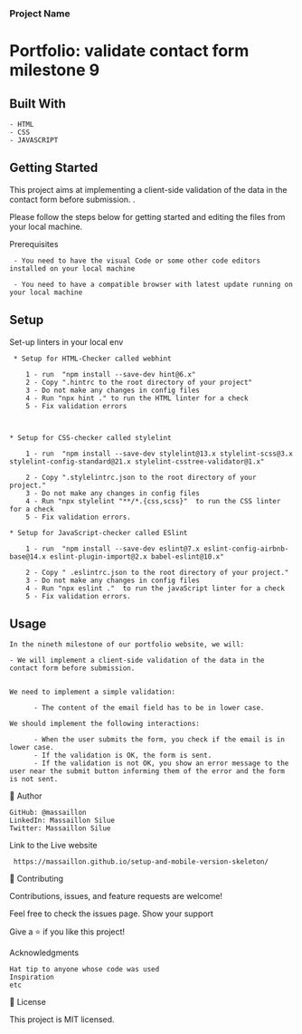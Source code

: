 ### Project Name

  # Portfolio: validate contact form milestone 9 

## Built With

    - HTML
    - CSS
    - JAVASCRIPT


## Getting Started  

  This project aims at implementing a client-side validation of the data in the contact form before submission. .

  Please follow the steps below for getting started and editing the files from your local machine.

   Prerequisites

     - You need to have the visual Code or some other code editors installed on your local machine

     - You need to have a compatible browser with latest update running on your local machine

      
## Setup
     
   Set-up linters in your local env

     * Setup for HTML-Checker called webhint

        1 - run  "npm install --save-dev hint@6.x"
        2 - Copy ".hintrc to the root directory of your project"
        3 - Do not make any changes in config files
        4 - Run "npx hint ." to run the HTML linter for a check
        5 - Fix validation errors


    
    * Setup for CSS-checker called stylelint

        1 - run  "npm install --save-dev stylelint@13.x stylelint-scss@3.x stylelint-config-standard@21.x stylelint-csstree-validator@1.x"

        2 - Copy ".stylelintrc.json to the root directory of your project."
        3 - Do not make any changes in config files
        4 - Run "npx stylelint "**/*.{css,scss}"  to run the CSS linter for a check
        5 - Fix validation errors.
    
    * Setup for JavaScript-checker called ESlint

        1 - run  "npm install --save-dev eslint@7.x eslint-config-airbnb-base@14.x eslint-plugin-import@2.x babel-eslint@10.x"

        2 - Copy " .eslintrc.json to the root directory of your project."
        3 - Do not make any changes in config files
        4 - Run "npx eslint ."  to run the javaScript linter for a check
        5 - Fix validation errors.

    
## Usage

    In the nineth milestone of our portfolio website, we will:

    - We will implement a client-side validation of the data in the contact form before submission.


    We need to implement a simple validation:

          - The content of the email field has to be in lower case.

    We should implement the following interactions:

          - When the user submits the form, you check if the email is in lower case.
          - If the validation is OK, the form is sent.
          - If the validation is not OK, you show an error message to the user near the submit button informing them of the error and the form is not sent.




👤 Author

    GitHub: @massaillon
    LinkedIn: Massaillon Silue
    Twitter: Massaillon Silue

      


Link to the Live website

     https://massaillon.github.io/setup-and-mobile-version-skeleton/

🤝 Contributing
  
Contributions, issues, and feature requests are welcome!

Feel free to check the issues page.
Show your support

Give a ⭐️ if you like this project!

Acknowledgments

    Hat tip to anyone whose code was used
    Inspiration
    etc

📝 License

This project is MIT licensed.


    
